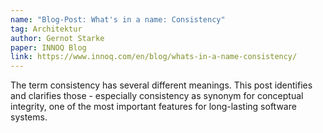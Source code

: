 ```yaml
---
name: "Blog-Post: What's in a name: Consistency"
tag: Architektur
author: Gernot Starke
paper: INNOQ Blog
link: https://www.innoq.com/en/blog/whats-in-a-name-consistency/
---
```

The term consistency has several different meanings. This post identifies and clarifies those - 
especially consistency as synonym for conceptual integrity, one of the most important features for long-lasting software systems.